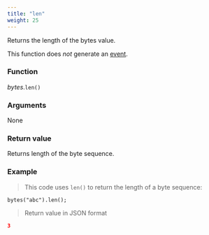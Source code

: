 ```yaml
---
title: "len"
weight: 25
---
```


Returns the length of the bytes value.

This function does *not* generate an [event](../../../overview/events).

### Function
*bytes*.`len()`

### Arguments
None

### Return value
Returns length of the byte sequence.

### Example

> This code uses `len()` to return the length of a byte sequence:

```thingsdb,json_response
bytes("abc").len();
```

> Return value in JSON format

```json
3
```
